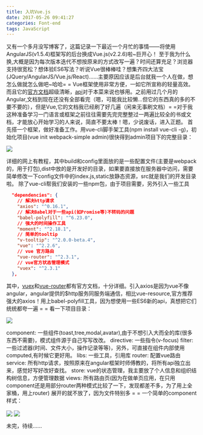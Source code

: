 ```yaml
---
title: 入坑Vue.js
date: 2017-05-26 09:41:27
categories: Font-end
tags: JavaScript
---
```

   又有一个多月没写博客了，这篇记录一下最近一个月忙的事情——将使用AngularJS(v1.5.4)框架写的后台换成Vue.js(v2.2.6)啦~巨开心！
至于我为什么换,大概是因为每次版本迭代不想按原来的方式改写一遍？时间还算充足？浏览器支持很宽松？想体验ES6写法？听说Vue很棒棒哇？想集齐四大法宝(JQuery/AngularJS/Vue.js/React)......主要原因应该是后台就我一个人在做，想怎么做就怎么做吧~哈哈= =
Vue框架使用非常方便，一如它所宣称的轻量高效。而且它的[官方文档](https://cn.vuejs.org/v2/guide/)超级清晰，[api](https://cn.vuejs.org/v2/api/)对于本菜来说也够用。之前用过几个月的Angular,文档到现在还没有全部看完（嗯，可能我比较懒...但它的东西真的多的不要不要的），但是Vue,它的文档我已经刷了好几遍（闲来无事刷文档）= =对于我这种准备学习一门语言或框架之前往往需要先完完整整过一两遍比较全的书或文档，才能放心开始学习的人来说，简直不要太棒！嗯，少说废话，进入正题。
首先搭一个框架，做好准备工作。用vue-cli脚手架工具(npm install vue-cli -g)，初始化项目(vue init webpack-simple admin)很快得到admin项目下的完整目录：

<img src="../../../../assets/img/5-31-1.png"   align=center />

<!--more-->
详细的网上有教程，其中build和config里面放的是一些配置文件(主要是webpack的，用于打包),dist中放的是开发好的目录，如果要直接放在服务器中访问，需要简单修改一下config文件中的index.js,static放静态资源，src就是我们的开发目录啦。
除了vue-cli帮我们安装的一些npm包，由于项目需要，另外引入一些工具

``` json
  "dependencies": {
    // 解决http请求
    "axios": "^0.16.1",
    // 解决Babel对于一些api(如Promise等)不转码的问题
    "babel-polyfill": "^6.23.0",
    // 强大的时间操作工具
    "moment": "^2.18.1",
    // 简单的tooltip
    "v-tooltip": "^2.0.0-beta.4",
    "vue": "^2.2.6",
    // vue 官方路由
    "vue-router": "^2.3.1",
    // vue官方状态管理模式
    "vuex": "^2.3.1"
  },
```

其中，[vuex](https://vuex.vuejs.org/zh-cn/getting-started.html)和[vue-router](https://router.vuejs.org/zh-cn/)都有官方文档，十分详细。引入axios是因为vue不像angular，angular提供的$http服务同服务端通信，相比vue-resource,官方推荐强大的axios！用上babel-polyfill工具，因为想使用一些ES6新的api，真想把它们统统都夸一遍 = =
看一下项目目录：

<img src="../../../../assets/img/5-31-2.png"   align=center />

component: 一些组件(toast,tree,modal,avatar),由于不想引入大而全的库(很多东西不需要)，模式组件源于自己写写改改。
directive: 一些指令(v-focus)
filter: 一些过滤器(时间、文件大小，操作记录等等)，另外，可直接在组件内部使用computed,有时候它更好用。
libs: 一些工具，引用库
router: 配置vue路由
service: 所有http请求，按照原来在angular框架时师傅教的，将所有api独立出来，感觉好写好改好查找。
store: vue的状态管理，我主要放了个人信息和组织结构树信息，方便管理数据
views: 所有路由页(因为在做单页应用，在只用component还是用部分router两种模式比较了一下，发现都差不多，为了用上全家桶，用上router)
展开的就不放了，因为文件特别多 = =
一个简单的component样式：

<img src="../../../../assets/img/5-31-3.png"   align=center />

<img src="../../../../assets/img/5-31-4.png"   align=center />


未完，待续......
